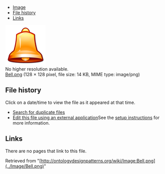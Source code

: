 * [Image](../Image/Bell.png#file)
* [File history](../Image/Bell.png#filehistory)
* [Links](../Image/Bell.png#filelinks)

[![Image:Bell.png](../images/6/6e/Bell.png)](../images/6/6e/Bell.png)  
No higher resolution available.  
[Bell.png](../images/6/6e/Bell.png)‎ (128 × 128 pixel, file size: 14 KB, MIME type: image/png)

## File history

Click on a date/time to view the file as it appeared at that time.



  
* [Search for duplicate files](http://ontologydesignpatterns.org/wiki/Special:FileDuplicateSearch/Bell.png "Special:FileDuplicateSearch/Bell.png")
* [Edit this file using an external application](http://ontologydesignpatterns.org/wiki/index.php?title=Image:Bell.png&action=edit&externaledit=true&mode=file "Image:Bell.png")See the [setup instructions](http://www.mediawiki.org/wiki/Manual:External_editors "http://www.mediawiki.org/wiki/Manual:External_editors") for more information.

## Links



There are no pages that link to this file.




Retrieved from "[http://ontologydesignpatterns.org/wiki/Image:Bell.png](../Image/Bell.png)"